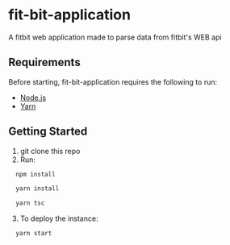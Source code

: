 # fit-bit-application

A fitbit web application made to parse data from fitbit's WEB api


## Requirements
Before starting, fit-bit-application requires the following to run:
- [Node.js](https://nodejs.org/)
- [Yarn](https://formulae.brew.sh/formula/yarn)

## Getting Started

1. git clone this repo
2. Run:

```bash
  npm install
```

```bash
  yarn install
```
```bash
  yarn tsc
```
3. To deploy the instance:
```bash
  yarn start
```